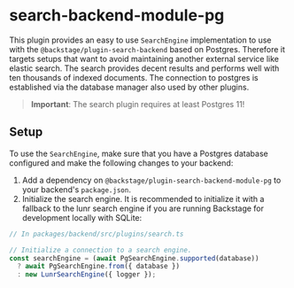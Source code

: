 # search-backend-module-pg

This plugin provides an easy to use `SearchEngine` implementation to use with the
`@backstage/plugin-search-backend` based on Postgres.
Therefore it targets setups that want to avoid maintaining another external
service like elastic search. The search provides decent results and performs
well with ten thousands of indexed documents.
The connection to postgres is established via the database manager also used by
other plugins.

> **Important**: The search plugin requires at least Postgres 11!

## Setup

To use the `SearchEngine`, make sure that you have a Postgres database
configured and make the following changes to your backend:

1. Add a dependency on `@backstage/plugin-search-backend-module-pg` to your backend's `package.json`.
2. Initialize the search engine. It is recommended to initialize it with a fallback to the lunr search engine if you are running Backstage for development locally with SQLite:

```typescript
// In packages/backend/src/plugins/search.ts

// Initialize a connection to a search engine.
const searchEngine = (await PgSearchEngine.supported(database))
  ? await PgSearchEngine.from({ database })
  : new LunrSearchEngine({ logger });
```

